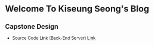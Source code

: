 # Welcome To Kiseung Seong's Blog

## Capstone Design
* Source Code Link (Back-End Server)
[Link](https://github.com/kiseungseong/Capstone-Backend)
